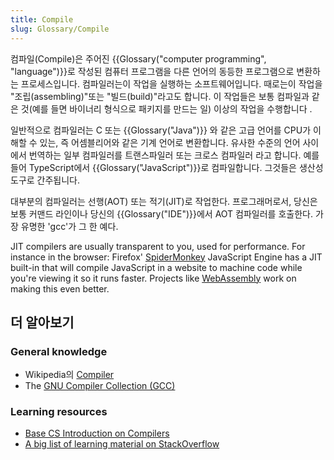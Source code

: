 ```yaml
---
title: Compile
slug: Glossary/Compile
---
```


컴파일(Compile)은 주어진 {{Glossary("computer programming", "language")}}로 작성된 컴퓨터 프로그램을 다른 언어의 동등한 프로그램으로 변환하는 프로세스입니다. 컴파일러는이 작업을 실행하는 소프트웨어입니다. 때로는이 작업을 "조립(assembling)"또는 "빌드(build)"라고도 합니다. 이 작업들은 보통 컴파일과 같은 것(예를 들면 바이너리 형식으로 패키지를 만드는 일) 이상의 작업을 수행합니다 .

일반적으로 컴파일러는 C 또는 {{Glossary("Java")}} 와 같은 고급 언어를 CPU가 이해할 수 있는, 즉 어셈블리어와 같은 기계 언어로 변환합니다. 유사한 수준의 언어 사이에서 번역하는 일부 컴파일러를 트랜스파일러 또는 크로스 컴파일러 라고 합니다. 예를 들어 TypeScript에서 {{Glossary("JavaScript")}}로 컴파일합니다. 그것들은 생산성 도구로 간주됩니다.

대부분의 컴파일러는 선행(AOT) 또는 적기(JIT)로 작업한다. 프로그래머로서, 당신은 보통 커맨드 라인이나 당신의 {{Glossary("IDE")}}에서 AOT 컴파일러를 호출한다. 가장 유명한 'gcc'가 그 한 예다.

JIT compilers are usually transparent to you, used for performance. For instance in the browser: Firefox' [SpiderMonkey](/ko/docs/Mozilla/Projects/SpiderMonkey) JavaScript Engine has a JIT built-in that will compile JavaScript in a website to machine code while you're viewing it so it runs faster. Projects like [WebAssembly](/ko/docs/WebAssembly) work on making this even better.

## 더 알아보기

### General knowledge

- Wikipedia의 [Compiler](https://en.wikipedia.org/wiki/Compiler)
- The [GNU Compiler Collection (GCC)](https://gcc.gnu.org)

### Learning resources

- [Base CS Introduction on Compilers](https://medium.com/basecs/a-deeper-inspection-into-compilation-and-interpretation-d98952ebc842)
- [A big list of learning material on StackOverflow](http://stackoverflow.com/a/1672/133203)
